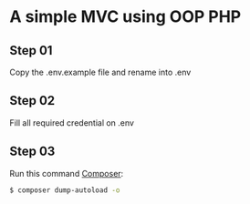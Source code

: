 # A simple MVC using OOP PHP


## Step 01

Copy the .env.example file and rename into .env

## Step 02

Fill all required credential on .env

## Step 03

Run this command [Composer](https://getcomposer.org/):

```bash
$ composer dump-autoload -o
```





